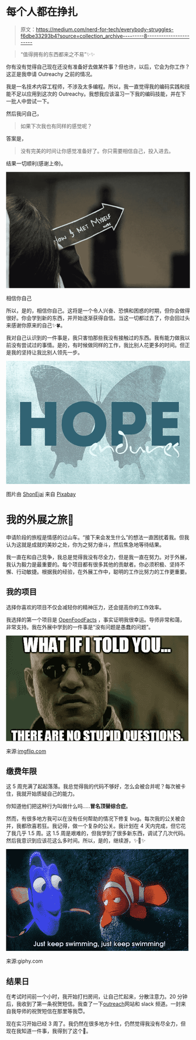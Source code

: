 # 每个人都在挣扎

> 原文：<https://medium.com/nerd-for-tech/everybody-struggles-f6dbe33293b4?source=collection_archive---------8----------------------->

> “值得拥有的东西都来之不易”✨✨

你有没有觉得自己现在还没有准备好去做某件事？但也许，以后，它会为你工作？这正是我申请 Outreachy 之前的情况。

我是一名技术内容工程师，不涉及太多编程。所以，我一直觉得我的编码实践和技能不足以应用到这次的 Outreachy。我想我应该温习一下我的编码技能，并在下一批人中尝试一下。

然后我问自己，

> 如果下次我也有同样的感觉呢？

答案是，

> 没有完美的时间让你感觉准备好了。你只需要相信自己，投入进去。

结果一切顺利(感谢上帝)。

![](img/87485f8026ddbdebd387f94fe692cfaf.png)

相信你自己

所以，是的，相信你自己。这将是一个令人兴奋、恐惧和困惑的时期，但你会做得很好。你会学到新的东西，并开始逐渐获得自信。当这一切都过去了，你会回过头来感谢你原来的自己✨🍀。

我对自己认识到的一件事是，我只害怕那些我没有接触过的东西。我有能力做我以前没有尝试过的事情。是的，有时候做同样的工作，我比别人花更多的时间。但正是我的坚持让我比别人领先一步。

![](img/628d02478160785940c648d93867fc38.png)

图片由 [ShonEjai](https://pixabay.com/users/shonejai-1075665/?utm_source=link-attribution&amp;utm_medium=referral&amp;utm_campaign=image&amp;utm_content=1449691) 来自 [Pixabay](https://pixabay.com/?utm_source=link-attribution&amp;utm_medium=referral&amp;utm_campaign=image&amp;utm_content=1449691)

# **我的外展之旅**🚗

申请阶段的旅程是情感的过山车。“接下来会发生什么”的想法一直困扰着我。但我认为这就是成就的美妙之处，你为之努力奋斗，然后焦急地等待结果。

我一直在和自己竞争，我总是觉得我没有尽全力，但是我一直在努力。对于外展，我认为毅力是最重要的。每个项目都有很多其他的贡献者。你必须积极、坚持不懈、行动敏捷。根据我的经验，在外展工作中，聪明的工作比努力的工作更重要。

## **我的项目**

选择你喜欢的项目不仅会减轻你的精神压力，还会提高你的工作效率。

我选择的第一个项目是 [OpenFoodFacts](https://github.com/openfoodfacts/openfoodfacts-server) ，事实证明我很幸运。导师非常和蔼，非常支持。我在外展中学到的一件事是“没有问题是愚蠢的问题”。

![](img/a5b53501cb86304c44d66a72a9ef230d.png)

来源:[imgflip.com](https://imgflip.com/)

## **缴费年限**

这 5 周充满了起起落落。我总觉得我的代码不够好，怎么会被合并呢？每次被卡住，我就开始质疑自己的能力。

你知道他们把这种行为叫做什么吗…..**冒名顶替综合症**。

然而，有很多地方我可以在没有任何帮助的情况下修复 bug。每次我的公关被合并，我都欣喜若狂。我记得，做一个复杂的公关。我计划在 4 天内完成，但它花了我几乎 1.5 周。这 1.5 周是艰难的，但我学到了很多新东西，调试了几次代码。然后我意识到应该花这么多时间。所以，是的，继续游，✨🌟✨

![](img/82cd6f959e6e95d8cc4a19fbae06caba.png)

来源:giphy.com

## **结果日**

在考试时间前一个小时，我开始打扫房间，让自己忙起来，分散注意力。20 分钟后，我收到了第一条祝贺短信。我查了一下[outreach](https://www.outreachy.org/alums/2021-05/)网站和 slack 频道。一封来自我导师的祝贺短信在那里等我😇。

现在实习开始已经 3 周了。我仍然在很多地方卡住，仍然觉得我没有尽全力，但现在我知道一件事，我得到了这个💪。